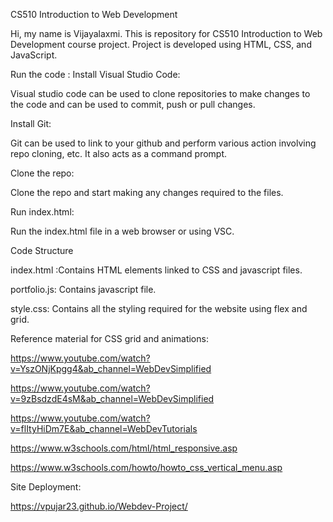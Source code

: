 CS510 Introduction to Web Development

Hi, my name is Vijayalaxmi.
This is repository for CS510 Introduction to Web Development course project.
Project is developed using HTML, CSS, and JavaScript.

Run the code :
Install Visual Studio Code:

Visual studio code can be used to clone repositories to make changes to the code and can be used to commit, push or pull changes.

Install Git:

Git can be used to link to your github and perform various action involving repo cloning, etc. It also acts as a command prompt.

Clone the repo:

Clone the repo and start making any changes required to the files.

Run index.html:

Run the index.html file in a web browser or using VSC.

Code Structure

index.html :Contains HTML elements linked to CSS and javascript files.

portfolio.js: Contains javascript file.

style.css: Contains all the styling required for the website using flex and grid.

Reference material for CSS grid and animations:

https://www.youtube.com/watch?v=YszONjKpgg4&ab_channel=WebDevSimplified

https://www.youtube.com/watch?v=9zBsdzdE4sM&ab_channel=WebDevSimplified

https://www.youtube.com/watch?v=flItyHiDm7E&ab_channel=WebDevTutorials

https://www.w3schools.com/html/html_responsive.asp

https://www.w3schools.com/howto/howto_css_vertical_menu.asp

Site Deployment:

https://vpujar23.github.io/Webdev-Project/
